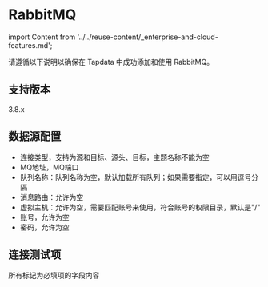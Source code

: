 # RabbitMQ
import Content from '../../reuse-content/_enterprise-and-cloud-features.md';

<Content />

请遵循以下说明以确保在 Tapdata 中成功添加和使用 RabbitMQ。

## 支持版本

3.8.x

## 数据源配置

- 连接类型，支持为源和目标、源头、目标，主题名称不能为空
- MQ地址，MQ端口
- 队列名称：队列名称为空，默认加载所有队列；如果需要指定，可以用逗号分隔
- 消息路由：允许为空
- 虚拟主机：允许为空，需要匹配账号来使用，符合账号的权限目录，默认是"/"
- 账号，允许为空
- 密码，允许为空

## 连接测试项

所有标记为必填项的字段内容